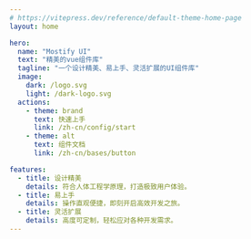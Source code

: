 ```yaml
---
# https://vitepress.dev/reference/default-theme-home-page
layout: home

hero:
  name: "Mostify UI"
  text: "精美的vue组件库"
  tagline: "一个设计精美、易上手、灵活扩展的UI组件库"
  image:
    dark: /logo.svg
    light: /dark-logo.svg
  actions:
    - theme: brand
      text: 快速上手
      link: /zh-cn/config/start
    - theme: alt
      text: 组件文档
      link: /zh-cn/bases/button

features:
  - title: 设计精美
    details: 符合人体工程学原理，打造极致用户体验。
  - title: 易上手
    details: 操作直观便捷，即刻开启高效开发之旅。
  - title: 灵活扩展
    details: 高度可定制，轻松应对各种开发需求。
---
```

